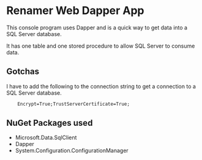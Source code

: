 # Renamer Web Dapper App

This console program uses Dapper and is a quick way to get data into a SQL Server database.

It has one table and one stored procedure to allow SQL Server to consume data.

## Gotchas

I have to add the following to the connection string to get a connection to a SQL Server database.

```xml
    Encrypt=True;TrustServerCertificate=True;
```

## NuGet Packages used

* Microsoft.Data.SqlClient
* Dapper
* System.Configuration.ConfigurationManager
